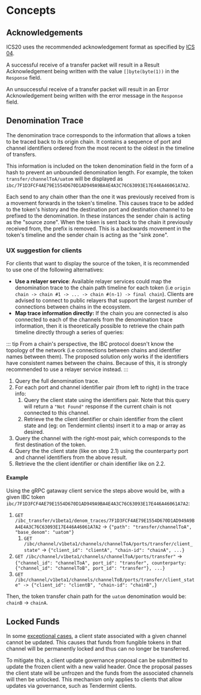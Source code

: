 <!--
order: 1
-->

# Concepts

## Acknowledgements

ICS20 uses the recommended acknowledgement format as specified by [ICS 04](https://github.com/cosmos/ics/tree/master/spec/ics-004-channel-and-packet-semantics#acknowledgement-envelope).

A successful receive of a transfer packet will result in a Result Acknowledgement being written
with the value `[]byte(byte(1))` in the `Response` field.

An unsuccessful receive of a transfer packet will result in an Error Acknowledgement being written
with the error message in the `Response` field.

## Denomination Trace

The denomination trace corresponds to the information that allows a token to be traced back to its
origin chain. It contains a sequence of port and channel identifiers ordered from the most recent to
the oldest in the timeline of transfers.

This information is included on the token denomination field in the form of a hash to prevent an
unbounded denomination length. For example, the token `transfer/channelToA/uatom` will be displayed
as `ibc/7F1D3FCF4AE79E1554D670D1AD949A9BA4E4A3C76C63093E17E446A46061A7A2`.

Each send to any chain other than the one it was previously received from is a movement forwards in
the token's timeline. This causes trace to be added to the token's history and the destination port
and destination channel to be prefixed to the denomination. In these instances the sender chain is
acting as the "source zone". When the token is sent back to the chain it previously received from, the
prefix is removed. This is a backwards movement in the token's timeline and the sender chain is
acting as the "sink zone".

### UX suggestion for clients

For clients that want to display the source of the token, it is recommended to use one of the following alternatives:

- **Use a relayer service**: Available relayer services could map the denomination trace to the
  chain path timeline for each token (i.e `origin chain -> chain #1 -> ... -> chain #(n-1) -> final
  chain`). Clients are advised to connect to public relayers that support the largest number of
  connections between chains in the ecosystem.
- **Map trace information directly:** If the chain you are connected is also connected to each of
  the channels from the denomination trace information, then it is theoretically possible to
  retrieve the chain path timeline directly through a series of queries:

::: tip
 From a chain's perspective, the IBC protocol doesn't know the topology of the network (i.e
 connections between chains and identifier names between them). The proposed solution only works if
 the identifiers have consistent names between the chains. Because of this, it is strongly
 recommended to use a relayer service instead.
:::

1. Query the full denomination trace.
1. For each port and channel identifier pair (from left to right) in the trace info:
    1. Query the client state using the identifiers pair. Note that this query will return a `"Not
       Found"` response if the current chain is not connected to this channel.
    1. Retrieve the the client identifier or chain identifier from the client state and (eg: on
       Tendermint clients) insert it to a map or array as desired.
1. Query the channel with the right-most pair, which corresponds to the first destination of the
   token.
1. Query the the client state (like on step 2.1) using the counterparty port and channel identifiers
   from the above result.
1. Retrieve the the client identifier or chain identifier like on 2.2.

#### Example

Using the gRPC gataway client service the steps above would be, with a given IBC token `ibc/7F1D3FCF4AE79E1554D670D1AD949A9BA4E4A3C76C63093E17E446A46061A7A2`:

1. `GET /ibc_transfer/v1beta1/denom_traces/7F1D3FCF4AE79E1554D670D1AD949A9BA4E4A3C76C63093E17E446A46061A7A2` -> `{"path": "transfer/channelToA", "base_denom": "uatom"}`
    1. `GET /ibc/channel/v1beta1/channels/channelToA/ports/transfer/client_state"` -> `{"client_id": "clientA", "chain-id": "chainA", ...}`
1. `GET /ibc/channel/v1beta1/channels/channelToA/ports/transfer"` -> `{"channel_id": "channelToA", port_id": "transfer", counterparty: {"channel_id": "channelToB", port_id": "transfer"}, ...}`
1. `GET /ibc/channel/v1beta1/channels/channelToB/ports/transfer/client_state" -> {"client_id": "clientB", "chain-id": "chainB",}`

Then, the token transfer chain path for the `uatom` denomination would be: `chainB` -> `chainA`.

## Locked Funds

In some [exceptional cases](./../../../../../docs/architecture/adr-026-ibc-client-recovery-mechanisms.md#exceptional-cases), a client state associated with a given channel cannot be updated. This causes that funds from fungible tokens in that channel will be permanently locked and thus can no longer be transferred.

To mitigate this, a client update governance proposal can be submitted to update the frozen client
with a new valid header. Once the proposal passes the client state will be unfrozen and the funds
from the associated channels will then be unlocked. This mechanism only applies to clients that
allow updates via governance, such as Tendermint clients.

